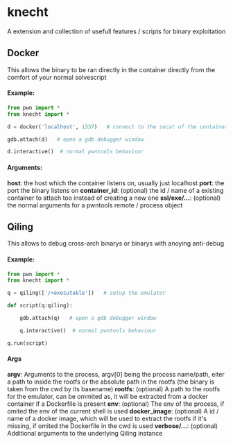 # knecht
A extension and collection of usefull features / scripts for binary exploitation

## Docker
This allows the binary to be ran directly in the container directly from the comfort of your normal solvescript

#### Example:
```py
from pwn import *
from knecht import *

d = docker('localhost', 1337)   # connect to the socat of the container on localhost:1337

gdb.attach(d)   # open a gdb debugger window

d.interactive()  # normal pwntools behaviour
```

#### Arguments:
**host**: the host which the container listens on, usually just localhost
**port**: the port the binary listens on
**container_id**: (optional) the id / name of a existing container to attach too instead of creating a new one
**ssl/exe/...**: (optional) the normal arguments for a pwntools remote / process object


## Qiling
This allows to debug cross-arch binarys or binarys with anoying anti-debug
#### Example:
```py
from pwn import *
from knecht import *

q = qiling(['/<executable'])   # setup the emulator

def script(q:qiling):

    gdb.attach(q)   # open a gdb debugger window

    q.interactive()  # normal pwntools behaviour

q.run(script)
```

#### Args
**argv**: Arguments to the process, argv[0] being the process name/path, eiter a path to inside the rootfs or the absolute path in the rootfs (the binary is taken from the cwd by its basename)
**rootfs**: (optional) A path to the rootfs for the emulator, can be ommited as, it will be extracted from a docker container if a Dockerfile is present
**env**: (optional) The env of the process, if omited the env of the current shell is used
**docker_image**: (optional) A id / name of a docker image, which will be used to extract the rootfs if it's missing, if omited the Dockerfile in the cwd is used
**verbose/...**: (optional) Additional arguments to the underlying Qiling instance

